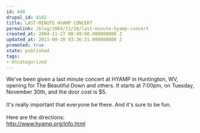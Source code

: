 ```yaml
---
id: 448
drupal_id: 4142
title: LAST-MINUTE HYAMP CONCERT
permalink: /blog/2004/11/26/last-minute-hyamp-concert
created_at: 2004-11-27 00:49:00.000000000 Z
updated_at: 2011-08-20 03:36:31.000000000 Z
promoted: true
state: published
tags:
- Uncategorized
---
```

We've been given a last minute concert at HYAMP in Huntington, WV, opening for The Beautiful Down and others. It starts at 7:00pm, on Tuesday, November 30th, and the door cost is $5.
<br />
<br />It's really important that everyone be there. And it's sure to be fun.
<br />
<br />Here are the directions:
<br /><a href="http://www.hyamp.org/info.html">http://www.hyamp.org/info.html</a>

